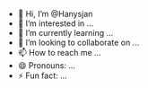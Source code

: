 - 👋 Hi, I’m @Hanysjan
- 👀 I’m interested in ...
- 🌱 I’m currently learning ...
- 💞️ I’m looking to collaborate on ...
- 📫 How to reach me ...
- 😄 Pronouns: ...
- ⚡ Fun fact: ...

<!---
Hanysjan/Hanysjan is a ✨ special ✨ repository because its `README.md` (this file) appears on your GitHub profile.
You can click the Preview link to take a look at your changes.
--->

